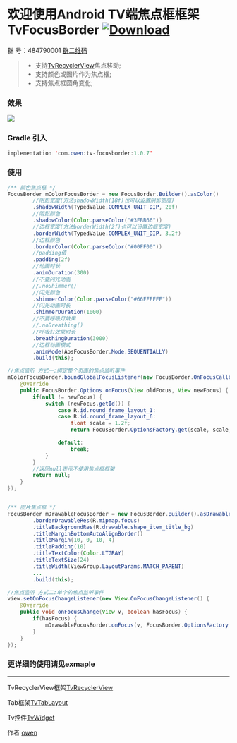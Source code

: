 # 欢迎使用Android TV端焦点框框架 TvFocusBorder [ ![Download](https://api.bintray.com/packages/zhousuqiang/maven/tv-focusborder/images/download.svg) ](https://bintray.com/zhousuqiang/maven/tv-focusborder/_latestVersion)

群   号：484790001 [群二维码](https://github.com/zhousuqiang/TvRecyclerView/blob/master/images/qq.png)

>* 支持[TvRecyclerView](https://github.com/zhousuqiang/TvRecyclerView)焦点移动;
>* 支持颜色或图片作为焦点框;
>* 支持焦点框圆角变化;

### 效果

![](https://github.com/zhousuqiang/TvFocusBorder/blob/master/image/focus3.gif)

### Gradle 引入
```java
implementation 'com.owen:tv-focusborder:1.0.7'
```

### 使用
```java
/** 颜色焦点框 */
FocusBorder mColorFocusBorder = new FocusBorder.Builder().asColor()
        //阴影宽度(方法shadowWidth(18f)也可以设置阴影宽度)
        .shadowWidth(TypedValue.COMPLEX_UNIT_DIP, 20f)
        //阴影颜色
        .shadowColor(Color.parseColor("#3FBB66"))
        //边框宽度(方法borderWidth(2f)也可以设置边框宽度)
        .borderWidth(TypedValue.COMPLEX_UNIT_DIP, 3.2f)
        //边框颜色
        .borderColor(Color.parseColor("#00FF00"))
        //padding值
        .padding(2f)
        //动画时长
        .animDuration(300)
        //不要闪光动画
        //.noShimmer()
        //闪光颜色
        .shimmerColor(Color.parseColor("#66FFFFFF"))
        //闪光动画时长
        .shimmerDuration(1000)
        //不要呼吸灯效果
        //.noBreathing()
        //呼吸灯效果时长
        .breathingDuration(3000)
        //边框动画模式
        .animMode(AbsFocusBorder.Mode.SEQUENTIALLY)
        .build(this);

//焦点监听 方式一:绑定整个页面的焦点监听事件
mColorFocusBorder.boundGlobalFocusListener(new FocusBorder.OnFocusCallback() {
    @Override
    public FocusBorder.Options onFocus(View oldFocus, View newFocus) {
        if(null != newFocus) {
            switch (newFocus.getId()) {
                case R.id.round_frame_layout_1:
                case R.id.round_frame_layout_6:
                    float scale = 1.2f;
                    return FocusBorder.OptionsFactory.get(scale, scale, dp2px(radius) * scale);

                default:
                    break;
            }
        }
        //返回null表示不使用焦点框框架
        return null;
    }
});


/** 图片焦点框 */
FocusBorder mDrawableFocusBorder = new FocusBorder.Builder().asDrawable()
        .borderDrawableRes(R.mipmap.focus)
        .titleBackgroundRes(R.drawable.shape_item_title_bg)
        .titleMarginBottomAutoAlignBorder()
        .titleMargin(10, 0, 10, 4)
        .titlePadding(10)
        .titleTextColor(Color.LTGRAY)
        .titleTextSize(24)
        .titleWidth(ViewGroup.LayoutParams.MATCH_PARENT)
        ...
        .build(this);

//焦点监听 方式二:单个的焦点监听事件
view.setOnFocusChangeListener(new View.OnFocusChangeListener() {
    @Override
    public void onFocusChange(View v, boolean hasFocus) {
        if(hasFocus) {
            mDrawableFocusBorder.onFocus(v, FocusBorder.OptionsFactory.get(1.2f, 1.2f));
        }
    }
});

```

### 更详细的使用请见exmaple

------

TvRecyclerView框架[TvRecyclerView](https://github.com/zhousuqiang/TvRecyclerView)

Tab框架[TvTabLayout](https://github.com/zhousuqiang/TvTabLayout)

Tv控件[TvWidget](https://github.com/zhousuqiang/TvWidget)


作者 [owen](https://github.com/zhousuqiang)
